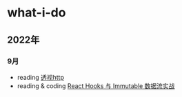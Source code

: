 # what-i-do

## 2022年

### 9月
- reading [透视http](https://time.geekbang.org/column/intro/100029001)
- reading & coding [React Hooks 与 Immutable 数据流实战](https://juejin.cn/book/6844733816460804104)
